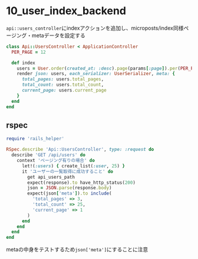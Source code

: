# 10_user_index_backend

`api::users_controller`にindexアクションを追加し、microposts/index同様ページング・metaデータを設定する

```rb
class Api::UsersController < ApplicationController
  PER_PAGE = 12

  def index
    users = User.order(created_at: :desc).page(params[:page]).per(PER_PAGE)
    render json: users, each_serializer: UserSerializer, meta: {
      total_pages: users.total_pages,
      total_count: users.total_count,
      current_page: users.current_page
    }
  end
end
```

## rspec

```rb
require 'rails_helper'

RSpec.describe 'Api::UsersController', type: :request do
  describe 'GET /api/users' do
    context 'ページング有りの場合' do
      let!(:users) { create_list(:user, 25) }
      it 'ユーザーの一覧取得に成功すること' do
        get api_users_path
        expect(response).to have_http_status(200)
        json = JSON.parse(response.body)
        expect(json['meta']).to include(
          'total_pages' => 3,
          'total_count' => 25,
          'current_page' => 1
        )
      end
    end
  end
end
```

metaの中身をテストするため`json['meta']`にすることに注意
